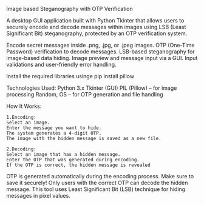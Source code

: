 Image based Steganography with OTP Verification

A desktop GUI application built with Python Tkinter that allows users to securely encode and decode messages within images using LSB (Least Significant Bit) steganography, protected by an OTP verification system.

Encode secret messages inside .png, .jpg, or .jpeg images.
OTP (One-Time Password) verification to decode messages.
LSB-based steganography for image-based data hiding.
Image preview and message input via a GUI.
Input validations and user-friendly error handling.

Install the required libraries usinge pip install pillow

Technologies Used:
Python 3.x
Tkinter (GUI)
PIL (Pillow) – for image processing
Random, OS – for OTP generation and file handling

How It Works:

    1.Encoding:
    Select an image.
    Enter the message you want to hide.
    The system generates a 4-digit OTP.
    The image with the hidden message is saved as a new file.

    2.Decoding:
    Select an image that has a hidden message.
    Enter the OTP that was generated during encoding.
    If the OTP is correct, the hidden message is revealed


OTP is generated automatically during the encoding process. Make sure to save it securely!
Only users with the correct OTP can decode the hidden message.
This tool uses Least Significant Bit (LSB) technique for hiding messages in pixel values.
